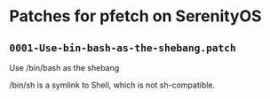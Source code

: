# Patches for pfetch on SerenityOS

## `0001-Use-bin-bash-as-the-shebang.patch`

Use /bin/bash as the shebang

/bin/sh is a symlink to Shell, which is not sh-compatible.

